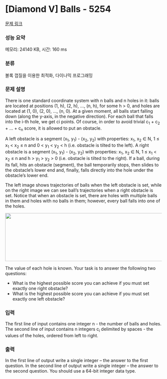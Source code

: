 # [Diamond V] Balls - 5254 

[문제 링크](https://www.acmicpc.net/problem/5254) 

### 성능 요약

메모리: 24140 KB, 시간: 160 ms

### 분류

볼록 껍질을 이용한 최적화, 다이나믹 프로그래밍

### 문제 설명

<p>There is one standard coordinate system with n balls and n holes in it: balls are located at positions (1, h), (2, h), …, (n, h), for some h > 0, and holes are located at (1, 0), (2, 0), …, (n, 0). At a given moment, all balls start falling down (along the y-axis, in the negative direction). For each ball that falls into the i-th hole, we get ci points. Of course, in order to avoid trivial c<sub>1</sub> + c<sub>2</sub> + … + c<sub>n</sub> score, it is allowed to put an obstacle.</p>

<p>A left obstacle is a segment (x<sub>1</sub>, y<sub>1</sub>) - (x<sub>2</sub>, y<sub>2</sub>) with properties: x<sub>1</sub>, x<sub>2</sub> ∈ N, 1 ≤ x<sub>1</sub> < x<sub>2</sub> ≤ n and 0 < y<sub>1</sub> < y<sub>2</sub> < h (i.e. obstacle is tilted to the left). A right obstacle is a segment (x<sub>1</sub>, y<sub>1</sub>) - (x<sub>2</sub>, y<sub>2</sub>) with properties: x<sub>1</sub>, x<sub>2</sub> ∈ N, 1 ≤ x<sub>1</sub> < x<sub>2</sub> ≤ n and h > y<sub>1</sub> > y<sub>2</sub> > 0 (i.e. obstacle is tilted to the right). If a ball, during its fall, hits an obstacle (segment), the ball temporarily stops, then slides to the obstacle’s lower end and, finally, falls directly into the hole under the obstacle’s lower end.</p>

<p>The left image shows trajectories of balls when the left obstacle is set, while on the right image we can see ball’s trajectories when a right obstacle is set. Notice that when an obstacle is set, there are holes with multiple balls in them and holes with no balls in them; however, every ball falls into one of the holes.</p>

<p style="text-align:center"><img alt="" src="https://upload.acmicpc.net/81887adb-7fc5-4036-9cbb-a92b2b009955/-/preview/" style="width: 607px; height: 155px;"></p>

<p>The value of each hole is known. Your task is to answer the following two questions:</p>

<ul>
	<li>What is the highest possible score you can achieve if you must set exactly one right obstacle?</li>
	<li>What is the highest possible score you can achieve if you must set exactly one left obstacle?</li>
</ul>

### 입력 

 <p>The first line of input contains one integer n - the number of balls and holes. The second line of input contains n integers c<sub>i</sub> delimited by spaces - the values of the holes, ordered from left to right.</p>

### 출력 

 <p>In the first line of output write a single integer – the answer to the first question. In the second line of output write a single integer – the answer to the second question. You should use a 64-bit integer data type.</p>

